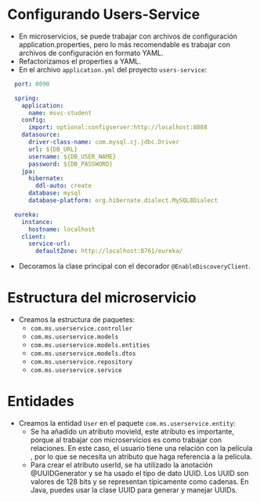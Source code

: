 # Configurando Users-Service
- En microservicios, se puede trabajar con archivos de configuración application.properties, pero lo más recomendable es trabajar con archivos de configuración en formato YAML.
- Refactorizamos el properties a YAML.
- En el archivo `application.yml` del proyecto `users-service`:
```yaml
  port: 8090

  spring:
    application:
      name: msvc-student
    config:
      import: optional:configserver:http://localhost:8888
    datasource:
      driver-class-name: com.mysql.cj.jdbc.Driver
      url: ${DB_URL}
      username: ${DB_USER_NAME}
      password: ${DB_PASSWORD}
    jpa:
      hibernate:
        ddl-auto: create
      database: mysql
      database-platform: org.hibernate.dialect.MySQL8Dialect

  eureka:
    instance:
      hostname: localhost
    client:
      service-url:
        defaultZone: http://localhost:8761/eureka/
```
- Decoramos la clase principal con el decorador `@EnableDiscoveryClient`.
# Estructura del microservicio
- Creamos la estructura de paquetes:
  - `com.ms.userservice.controller`
  - `com.ms.userservice.models`
  - `com.ms.userservice.models.entities`
  - `com.ms.userservice.models.dtos`
  - `com.ms.userservice.repository`
  - `com.ms.userservice.service`

# Entidades
- Creamos la entidad `User` en el paquete `com.ms.userservice.entity`:
  - Se ha añadido un atributo movieId, este atributo es importante, porque al trabajar con microservicios es como trabajar con relaciones. En este caso, el usuario tiene una relación con la película , por lo que se necesita un atributo que haga referencia a la película.
  - Para crear el atributo userId, se ha utilizado la anotación @UUIDGenerator y se ha usado el tipo de dato UUID. Los UUID son valores de 128 bits y se representan típicamente como cadenas. En Java, puedes usar la clase UUID para generar y manejar UUIDs.